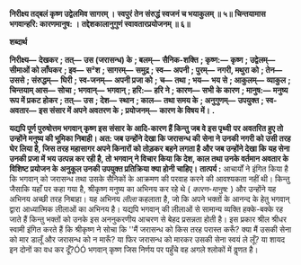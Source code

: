 **निरीक्ष्य तद्बलं कृष्ण उद्वेलमिव सागरम् ।** **स्वपुरं तेन संरुद्धं स्वजनं च भयाकुलम् ॥ ५॥** **चिन्तयामास भगवान्हरि: कारणमानुष: ।** **तद्देशकालानुगुणं स्वावतारप्रयोजनम् ॥ ६॥** 

**शब्दार्थ** 

**निरीक्ष्य—** **देखकर** **; तत्—** **उस (जरासन्ध) के** **; बलम्—** **सैनिक-शक्ति** **; कृष्ण:—** **कृष्ण** **; उद्वेलम्—** **सीमाओं को लाँघकर** **; इव—** **स²श** **; सागरम्—** **समुद्र** **; स्व—** **अपनी** **; पुरम्—** **नगरी, मथुरा को** **; तेन—** **उससे** **; संरुद्धम्—** **घिरी** **; स्व-जनम्—** **अपनी प्रजा को** **;** **च—** **तथा** **; भय—** **भय से** **; आकुलम्—** **व्याकुल** **; चिन्तयाम् आस—** **सोचा** **; भगवान्—** **भगवान्** **; हरि:—** **हरि ने** **; कारण—** **सभी** **के कारण** **; मानुष:—** **मनुष्य रूप में प्रकट होकर** **; तत्—** **उस** **; देश—** **स्थान** **; काल—** **तथा समय के** **; अनुगुणम्—** **उपयुक्त** **; स्व-** **अवतार—** **इस संसार में अपने अवतरण के** **; प्रयोजनम्—** **कारण के विषय में।** **.** 

**यद्यपि पूर्ण पुरुषोत्तम भगवान् कृष्ण इस संसार के आदि-कारण हैं किन्तु जब वे इस पृथ्वी** **पर अवतरित हुए तो उन्होंने मनुष्य की भूमिका निबाही। अत: जब उन्होंने देखा कि जरासन्ध की** **सेना ने उनकी नगरी को उसी तरह घेर लिया है, जिस तरह महासागर अपने किनारों को तोड़कर** **बहने लगता है और जब उन्होंने देखा कि यह सेना उनकी प्रजा में भय उत्पन्न कर रही है, तो** **भगवान् ने विचार किया कि देश, काल तथा उनके वर्तमान अवतार के विशिष्ट प्रयोजन के** **अनुकूल उनकी उपयुक्त प्रतिक्रिया क्या होनी चाहिए।** **तात्पर्य :** आचार्यों ने इंगित किया है कि भगवान् को जरासन्ध तथा उसके सैनिकों के आक्रमण की परवाह करने की आवश्यकता नहीं थी। किन्तु जैसाकि यहाँ पर कहा गया है, श्रीकृष्ण मनुष्य का अभिनय कर रहे थे ( *कारण-मानुष:* ) और उन्होंने यह अभिनय अच्छी तरह निबाहा। यह अभिनय *लीला* कहलाता है, जो कि अपने भक्तों के आनन्द के हेतु भगवान् द्वारा आध्यात्मिक लीलाओं का अभिनय है। यद्यपि भगवान् की लीलाओं से सामान्य व्यक्ति हक्के-बक्के रह जाते हैं किन्तु भक्तों को उनके इस अननुकरणीय आचरण से बेहद प्रसन्नता होती है। इस प्रकार श्रील श्रीधर स्वामी इंगित करते हैं कि श्रीकृष्ण ने सोचा कि ''मैं जरासन्ध को किस तरह परास्त करूँ? क्या मैं उसकी सेना को मार डालूँ और जरासन्ध को न मारूँ? या फिर जरासन्ध को मारकर उसकी सेना स्वयं ले लूँ? या शायद इन दोनों का वध कर दूँ?ÓÓ भगवान् कृष्ण जिस निर्णय पर पहुँचे वह अगले श्लोकों में वॢणत है।  